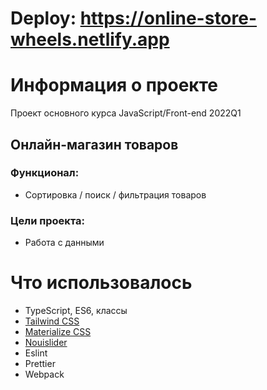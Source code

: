 # Deploy: **https://online-store-wheels.netlify.app**

# Информация о проекте
Проект основного курса JavaScript/Front-end 2022Q1

## Онлайн-магазин товаров
### Функционал:
* Сортировка / поиск / фильтрация товаров
### Цели проекта: 
* Работа с данными

# Что использовалось
* TypeScript, ES6, классы
* [Tailwind CSS](https://tailwindcss.com/)
* [Materialize CSS](https://materializecss.com/)
* [Nouislider](https://refreshless.com/nouislider/)
* Eslint
* Prettier
* Webpack
